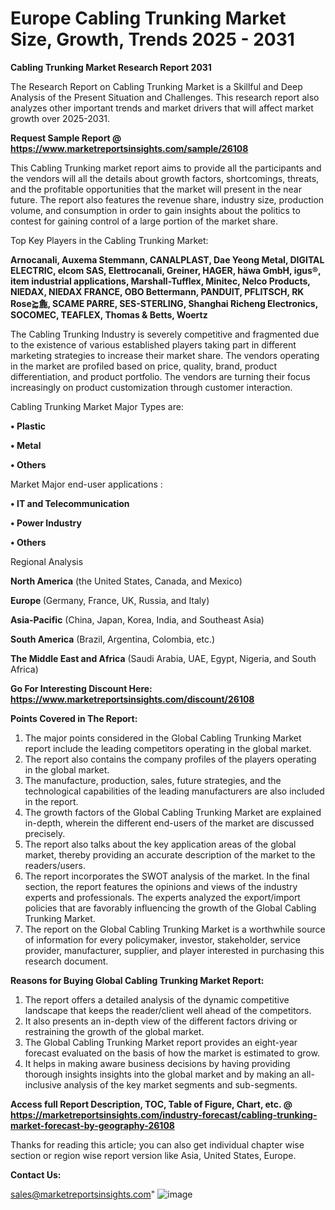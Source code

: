 # Europe Cabling Trunking Market Size, Growth, Trends 2025 - 2031

<strong>Cabling Trunking Market Research Report 2031</strong>

The Research Report on Cabling Trunking Market is a Skillful and Deep Analysis of the Present Situation and Challenges. This research report also analyzes other important trends and market drivers that will affect market growth over 2025-2031.

<strong>Request Sample Report @ <a href=https://www.marketreportsinsights.com/sample/26108>https://www.marketreportsinsights.com/sample/26108</a></strong>

This Cabling Trunking market report aims to provide all the participants and the vendors will all the details about growth factors, shortcomings, threats, and the profitable opportunities that the market will present in the near future. The report also features the revenue share, industry size, production volume, and consumption in order to gain insights about the politics to contest for gaining control of a large portion of the market share.

Top Key Players in the Cabling Trunking Market:

<strong>Arnocanali, Auxema Stemmann, CANALPLAST, Dae Yeong Metal, DIGITAL ELECTRIC, elcom SAS, Elettrocanali, Greiner, HAGER, häwa GmbH, igus®, item industrial applications, Marshall-Tufflex, Minitec, Nelco Products, NIEDAX, NIEDAX FRANCE, OBO Bettermann, PANDUIT, PFLITSCH, RK Rose⪸麁, SCAME PARRE, SES-STERLING, Shanghai Richeng Electronics, SOCOMEC, TEAFLEX, Thomas & Betts, Woertz</strong>

The Cabling Trunking Industry is severely competitive and fragmented due to the existence of various established players taking part in different marketing strategies to increase their market share. The vendors operating in the market are profiled based on price, quality, brand, product differentiation, and product portfolio. The vendors are turning their focus increasingly on product customization through customer interaction.

Cabling Trunking Market Major Types are:

<strong>• Plastic

• Metal

• Others</strong>

Market Major end-user applications :

<strong>• IT and Telecommunication

• Power Industry

• Others</strong>

Regional Analysis

</u><strong><b>North America</b></strong> (the United States, Canada, and Mexico)

<strong><b>Europe </b></strong>(Germany, France, UK, Russia, and Italy)

<strong><b>Asia-Pacific</b></strong> (China, Japan, Korea, India, and Southeast Asia)

<strong><b>South America</b></strong> (Brazil, Argentina, Colombia, etc.)

<strong><b>The Middle East and Africa</b></strong> (Saudi Arabia, UAE, Egypt, Nigeria, and South Africa)

<strong>Go For Interesting Discount Here: <a href=https://www.marketreportsinsights.com/discount/26108>https://www.marketreportsinsights.com/discount/26108</a></strong>

<strong>Points Covered in The Report:</strong>
<ol>
  <li>The major points considered in the Global Cabling Trunking Market report include the leading competitors operating in the global market.</li>
  <li>The report also contains the company profiles of the players operating in the global market.</li>
  <li>The manufacture, production, sales, future strategies, and the technological capabilities of the leading manufacturers are also included in the report.</li>
  <li>The growth factors of the Global Cabling Trunking Market are explained in-depth, wherein the different end-users of the market are discussed precisely.</li>
  <li>The report also talks about the key application areas of the global market, thereby providing an accurate description of the market to the readers/users.</li>
  <li>The report incorporates the SWOT analysis of the market. In the final section, the report features the opinions and views of the industry experts and professionals. The experts analyzed the export/import policies that are favorably influencing the growth of the Global Cabling Trunking Market.</li>
  <li>The report on the Global Cabling Trunking Market is a worthwhile source of information for every policymaker, investor, stakeholder, service provider, manufacturer, supplier, and player interested in purchasing this research document.</li>
</ol>
<strong>Reasons for Buying Global Cabling Trunking Market Report:</strong>

<ol>
  <li>The report offers a detailed analysis of the dynamic competitive landscape that keeps the reader/client well ahead of the competitors.</li>
  <li>It also presents an in-depth view of the different factors driving or restraining the growth of the global market.</li>
  <li>The Global Cabling Trunking Market report provides an eight-year forecast evaluated on the basis of how the market is estimated to grow.</li>
  <li>It helps in making aware business decisions by having providing thorough insights insights into the global market and by making an all-inclusive analysis of the key market segments and sub-segments.</li>
</ol>
<strong>Access full Report Description, TOC, Table of Figure, Chart, etc. @ <a href=https://marketreportsinsights.com/industry-forecast/cabling-trunking-market-forecast-by-geography-26108>https://marketreportsinsights.com/industry-forecast/cabling-trunking-market-forecast-by-geography-26108</a></strong>


Thanks for reading this article; you can also get individual chapter wise section or region wise report version like Asia, United States, Europe.

<strong>Contact Us:</strong>

sales@marketreportsinsights.com"
![image](https://github.com/user-attachments/assets/e5e06b92-a7a7-4da9-93e9-d187c949bea4)
